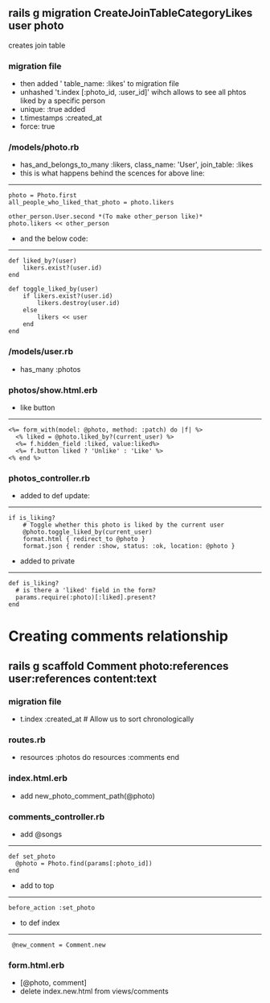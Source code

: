 ## rails g migration CreateJoinTableCategoryLikes user photo
creates join table
### migration file
- then added ' table_name: :likes' to migration file
- unhashed 't.index [:photo_id, :user_id]' wihch allows to see all phtos liked by a specific person
- unique: :true added
- t.timestamps :created_at
- force: true

### /models/photo.rb
- has_and_belongs_to_many :likers, class_name: 'User', join_table: :likes
- this is what happens behind the scences for above line: 
---
    photo = Photo.first
    all_people_who_liked_that_photo = photo.likers

    other_person.User.second *(To make other_person like)*
    photo.likers << other_person    
- and the below code:
---
    def liked_by?(user)
        likers.exist?(user.id)
    end

    def toggle_liked_by(user)
        if likers.exist?(user.id)
            likers.destroy(user.id)
        else
            likers << user
        end
    end

### /models/user.rb
- has_many :photos

### photos/show.html.erb
- like button
---
    <%= form_with(model: @photo, method: :patch) do |f| %>
      <% liked = @photo.liked_by?(current_user) %>
      <%= f.hidden_field :liked, value:liked%>
      <%= f.button liked ? 'Unlike' : 'Like' %>
    <% end %>

### photos_controller.rb
- added to def update:
---
    if is_liking?
        # Toggle whether this photo is liked by the current user
        @photo.toggle_liked_by(current_user)
        format.html { redirect_to @photo }
        format.json { render :show, status: :ok, location: @photo }
- added to private
---
    def is_liking?
      # is there a 'liked' field in the form?
      params.require(:photo)[:liked].present?
    end

# Creating comments relationship
## rails g scaffold Comment photo:references user:references content:text
### migration file 
- t.index :created_at # Allow us to sort chronologically

### routes.rb
-   resources :photos do
    resources :comments
  end

### index.html.erb
- add new_photo_comment_path(@photo)

### comments_controller.rb 
- add @songs
--- 
    def set_photo
      @photo = Photo.find(params[:photo_id])
    end
- add to top
---     
    before_action :set_photo
- to def index
--- 
     @new_comment = Comment.new

### form.html.erb
- [@photo, comment]
- delete index.new.html from views/comments